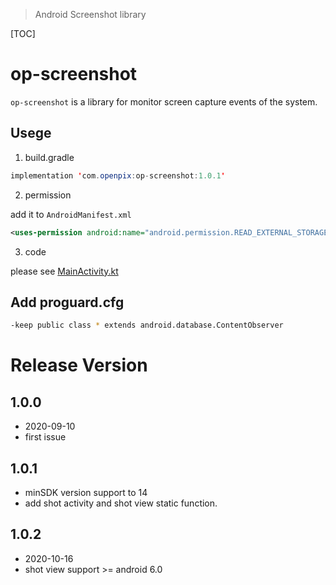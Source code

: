 > Android Screenshot library

[TOC]

# op-screenshot

`op-screenshot` is a library for monitor screen capture events of the system.

## Usege

1. build.gradle

```java
implementation 'com.openpix:op-screenshot:1.0.1'
```

2. permission

add it to `AndroidManifest.xml`

```xml
<uses-permission android:name="android.permission.READ_EXTERNAL_STORAGE"/>
```

3. code

please see
[MainActivity.kt](./app/src/main/java/com/openpix/screenshot/test/MainActivity.kt)



## Add proguard.cfg

```bash
-keep public class * extends android.database.ContentObserver
```



# Release Version

## 1.0.0

- 2020-09-10
- first issue

## 1.0.1

- minSDK version support to 14
- add shot activity and shot view static function.

## 1.0.2

- 2020-10-16
- shot view support >= android 6.0